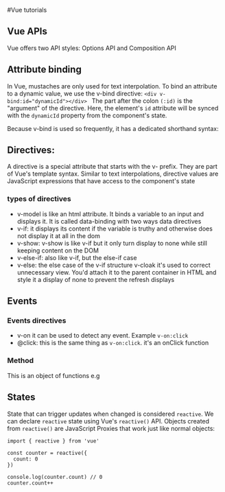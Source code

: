 #Vue tutorials

## Vue APIs
Vue offers two API styles: Options API and Composition API

## Attribute binding
In Vue, mustaches are only used for text interpolation. To bind an attribute to a dynamic value, we use the v-bind directive:
`<div v-bind:id="dynamicId"></div>
`
The part after the colon `(:id)` is the "argument" of the directive. Here, the element's `id` attribute will be synced with the `dynamicId` property from the component's state.

Because v-bind is used so frequently, it has a dedicated shorthand syntax:
 ## Directives:
 A directive is a special attribute that starts with the v- prefix. They are part of Vue's template syntax. Similar to text interpolations, directive values are JavaScript expressions that have access to the component's state
 ### types of directives
 - v-model is like an html attribute. It binds a variable to an input and displays it.
 It is called data-binding with two ways data directives
- v-if: it displays its content if the variable is truthy and otherwise does not display it at all in the dom
 - v-show:  v-show is like v-if but it only turn display to none while still keeping content on the DOM 
 - v-else-if: also like v-if, but the else-if case
 - v-else: the else case of the v-if structure
 v-cloak it's used to correct unnecessary view. You'd attach it to the parent container in HTML and style it a display of none to prevent the refresh displays

 ## Events
 ### Events directives
 - v-on it can be used to detect any event. Example `v-on:click`
 - @click: this is the same thing as `v-on:click`. it's an onClick function

 ### Method
 This is an object of functions
 e.g

 ## States
 State that can trigger updates when changed is considered `reactive`. We can declare `reactive` state using Vue's `reactive()` API. Objects created from `reactive()` are JavaScript Proxies that work just like normal objects:
```
import { reactive } from 'vue'

const counter = reactive({
  count: 0
})

console.log(counter.count) // 0
counter.count++
```